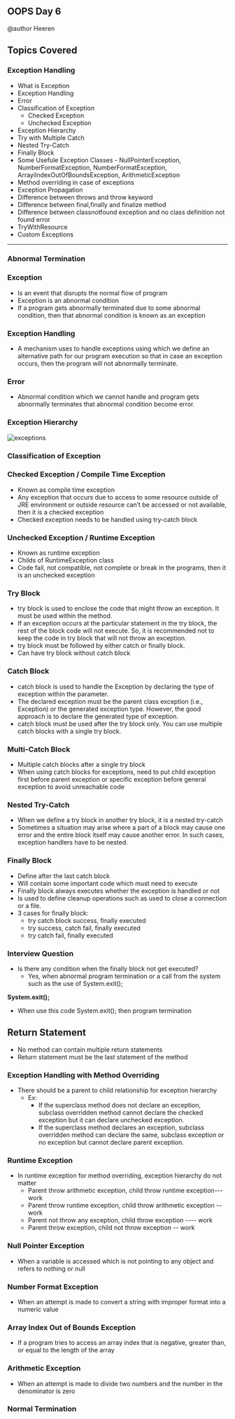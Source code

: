 ## OOPS Day 6

 @author Heeren

 **Topics Covered**
--------------
### Exception Handling
- What is Exception
- Exception Handling
- Error
- Classification of Exception
	- Checked Exception  
	- Unchecked Exception
- Exception Hierarchy
- Try with Multiple Catch
- Nested Try-Catch
- Finally Block
- Some Usefule Exception Classes - NullPointerException, NumberFormatException, NumberFormatException, ArrayiIndexOutOfBoundsException, ArithmeticException
- Method overriding in case of exceptions
- Exception Propagation
- Difference between throws and throw keyword
- Difference between final,finally and finalize method
- Difference between classnotfound exception and no class definition not found error
- TryWithResource
- Custom Exceptions

--------------
### Abnormal Termination

### Exception

- Is an event that disrupts the normal flow of program
- Exception is an abnormal condition
- If a program gets abnormally terminated due to some abnormal condition, then that abnormal condition is known as an exception

### Exception Handling

- A mechanism uses to handle exceptions using which we define an alternative path for our program execution so that in case an exception occurs, then the program will not abnormally terminate.

### Error

- Abnormal condition which we cannot handle and program gets abnormally terminates that abnormal condition become error.

### Exception Hierarchy   

![exceptions](https://github.com/codewithheeren/Java/assets/87074236/c76209f0-8896-4e2a-939b-ce2e66e206e8)  

### Classification of Exception

### Checked Exception / Compile Time Exception

- Known as compile time exception
- Any exception that occurs due to access to some resource outside of JRE environment or outside resource can’t be accessed or not available, then it is a checked exception
- Checked exception needs to be handled using try-catch block

### Unchecked Exception / Runtime Exception

- Known as runtime exception
- Childs of RuntimeException class
- Code fail, not compatible, not complete or break in the programs, then it is an unchecked exception

### Try Block

- try block is used to enclose the code that might throw an exception. It must be used within the method.
- If an exception occurs at the particular statement in the try block, the rest of the block code will not execute. So, it is recommended not to keep the code in try block that will not throw an exception.
- try block must be followed by either catch or finally block.
- Can have try block without catch block

### Catch Block

- catch block is used to handle the Exception by declaring the type of exception within the parameter.
- The declared exception must be the parent class exception (i.e., Exception) or the generated exception type. However, the good approach is to declare the generated type of exception.
- catch block must be used after the try block only. You can use multiple catch blocks with a single try block.

### Multi-Catch Block

- Multiple catch blocks after a single try block
- When using catch blocks for exceptions, need to put child exception first before parent exception or specific exception before general exception to avoid unreachable code

### Nested Try-Catch

- When we define a try block in another try block, it is a nested try-catch
- Sometimes a situation may arise where a part of a block may cause one error and the entire block itself may cause another error. In such cases, exception handlers have to be nested.

### Finally Block

- Define after the last catch block
- Will contain some important code which must need to execute
- Finally block always executes whether the exception is handled or not
- Is used to define cleanup operations such as used to close a connection or a file.
- 3 cases for finally block: 
  - try catch block success, finally executed
  - try success, catch fail, finally executed
  - try catch fail, finally executed

### Interview Question

- Is there any condition when the finally block not get executed?
  - Yes, when abnormal program termination or a call from the system such as the use of System.exit();

**System.exit();**

- When use this code System.exit(); then program termination

## Return Statement

- No method can contain multiple return statements
- Return statement must be the last statement of the method

### Exception Handling with Method Overriding

- There should be a parent to child relationship for exception hierarchy 
  - Ex:
    - If the superclass method does not declare an exception, subclass overridden method cannot declare the checked exception but it can declare unchecked exception.
    - If the superclass method declares an exception, subclass overridden method can declare the same, subclass exception or no exception but cannot declare parent exception.

### Runtime Exception

- In runtime exception for method overriding, exception hierarchy do not matter
  - Parent throw arithmetic exception, child throw runtime exception--- work
  - Parent throw runtime exception, child throw arithmetic exception -- work
  - Parent not throw any exception, child throw exception ---- work
  - Parent throw exception, child not throw exception -- work

### Null Pointer Exception

- When a variable is accessed which is not pointing to any object and refers to nothing or null

### Number Format Exception

- When an attempt is made to convert a string with improper format into a numeric value

### Array Index Out of Bounds Exception

- If a program tries to access an array index that is negative, greater than, or equal to the length of the array

### Arithmetic Exception

- When an attempt is made to divide two numbers and the number in the denominator is zero

### Normal Termination
